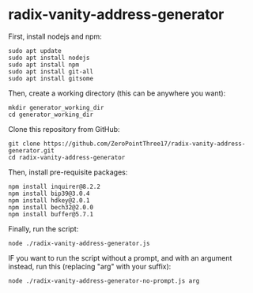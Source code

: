 # radix-vanity-address-generator

First, install nodejs and npm:

```
sudo apt update
sudo apt install nodejs
sudo apt install npm
sudo apt install git-all
sudo apt install gitsome
```

Then, create a working directory (this can be anywhere you want):
```
mkdir generator_working_dir
cd generator_working_dir
```

Clone this repository from GitHub:
```
git clone https://github.com/ZeroPointThree17/radix-vanity-address-generator.git
cd radix-vanity-address-generator
```

Then, install pre-requisite packages:
```
npm install inquirer@8.2.2
npm install bip39@3.0.4
npm install hdkey@2.0.1
npm install bech32@2.0.0
npm install buffer@5.7.1
```

Finally, run the script:
```
node ./radix-vanity-address-generator.js
```

IF you want to run the script without a prompt, and with an argument instead, run this (replacing "arg" with your suffix):
```
node ./radix-vanity-address-generator-no-prompt.js arg
```
